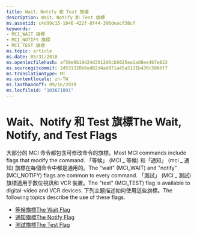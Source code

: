 ```yaml
---
title: Wait、Notify 和 Test 旗標
description: Wait、Notify 和 Test 旗標
ms.assetid: c4d99c15-1046-422f-8f44-396deacf38cf
keywords:
- MCI_WAIT 旗標
- MCI_NOTIFY 旗標
- MCI_TEST 旗標
ms.topic: article
ms.date: 05/31/2018
ms.openlocfilehash: af50e0b19d24d3012d6cb6025ea1ad8ee4b7e822
ms.sourcegitcommit: 2d531328b6ed82d4ad971a45a5131b430c5866f7
ms.translationtype: MT
ms.contentlocale: zh-TW
ms.lasthandoff: 09/16/2019
ms.locfileid: "103671091"
---
```

# <a name="the-wait-notify-and-test-flags"></a><span data-ttu-id="3896a-106">Wait、Notify 和 Test 旗標</span><span class="sxs-lookup"><span data-stu-id="3896a-106">The Wait, Notify, and Test Flags</span></span>

<span data-ttu-id="3896a-107">大部分的 MCI 命令都包含可修改命令的旗標。</span><span class="sxs-lookup"><span data-stu-id="3896a-107">Most MCI commands include flags that modify the command.</span></span> <span data-ttu-id="3896a-108">「等候」 (MCI \_ 等候) 和「通知」 (mci \_ 通知) 旗標在每個命令中都是通用的。</span><span class="sxs-lookup"><span data-stu-id="3896a-108">The "wait" (MCI\_WAIT) and "notify" (MCI\_NOTIFY) flags are common to every command.</span></span> <span data-ttu-id="3896a-109">「測試」 (MCI \_ 測試) 旗標適用于數位視訊和 VCR 裝置。</span><span class="sxs-lookup"><span data-stu-id="3896a-109">The "test" (MCI\_TEST) flag is available to digital-video and VCR devices.</span></span> <span data-ttu-id="3896a-110">下列主題描述如何使用這些旗標。</span><span class="sxs-lookup"><span data-stu-id="3896a-110">The following topics describe the use of these flags.</span></span>

-   [<span data-ttu-id="3896a-111">等候旗標</span><span class="sxs-lookup"><span data-stu-id="3896a-111">The Wait Flag</span></span>](the-wait-flag.md)
-   [<span data-ttu-id="3896a-112">通知旗標</span><span class="sxs-lookup"><span data-stu-id="3896a-112">The Notify Flag</span></span>](the-notify-flag.md)
-   [<span data-ttu-id="3896a-113">測試旗標</span><span class="sxs-lookup"><span data-stu-id="3896a-113">The Test Flag</span></span>](the-test-flag.md)

 

 




